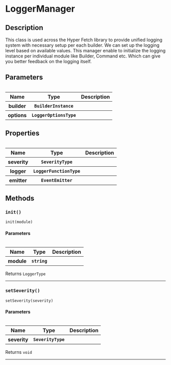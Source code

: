 
      
# LoggerManager

<div class="api-docs__section" data-reactroot="">

## Description

</div><div class="api-docs__description" data-reactroot=""><span class="api-docs__do-not-parse">

This class is used across the Hyper Fetch library to provide unified logging system with necessary setup per each builder.
We can set up the logging level based on available values. This manager enable to initialize the logging instance per individual module
like Builder, Command etc. Which can give you better feedback on the logging itself.

</span></div><div class="api-docs__section" data-reactroot="">

## Parameters

</div><div class="api-docs__parameters" data-reactroot=""><table>

<table><thead><tr><th>Name</th><th>Type</th><th>Description</th></tr></thead><tbody><tr><th>builder</th><th><code><span class="api-type__type ">BuilderInstance</span></code></th><th><div class="api-docs__description"><span class="api-docs__do-not-parse">



</span></div></th></tr><tr><th>options</th><th><code><span class="api-type__type ">LoggerOptionsType</span></code></th><th><div class="api-docs__description"><span class="api-docs__do-not-parse">



</span></div></th></tr></tbody></table>

</table></div><div class="api-docs__section" data-reactroot="">

## Properties

</div><div class="api-docs__properties" data-reactroot=""><table>

<table><thead><tr><th>Name</th><th>Type</th><th>Description</th></tr></thead><tbody><tr><th>severity</th><th><code><span class="api-type__type ">SeverityType</span></code></th><th><div class="api-docs__description"><span class="api-docs__do-not-parse">



</span></div></th></tr><tr><th>logger</th><th><code><span class="api-type__type ">LoggerFunctionType</span></code></th><th><div class="api-docs__description"><span class="api-docs__do-not-parse">



</span></div></th></tr><tr><th>emitter</th><th><code><span class="api-type__type ">EventEmitter</span></code></th><th><div class="api-docs__description"><span class="api-docs__do-not-parse">



</span></div></th></tr></tbody></table>

</table></div><div class="api-docs__section" data-reactroot="">

## Methods

</div><div class="api-docs__methods" data-reactroot=""><div class="api-docs__method"><h3 class="api-docs__name">

### `init()`

</h3><div class="api-docs__call-preview">

```tsx
init(module)
```

</div><div class="api-docs__description"><span class="api-docs__do-not-parse">



</span></div><div class="api-docs__section">

#### Parameters

</div><div class="api-docs__parameters"><table>

<table><thead><tr><th>Name</th><th>Type</th><th>Description</th></tr></thead><tbody><tr><th>module</th><th><code><span class="api-type__type">string</span></code></th><th><div class="api-docs__description"><span class="api-docs__do-not-parse">



</span></div></th></tr></tbody></table>

</table></div><div class="api-docs__returns">

Returns `LoggerType`

</div><hr/></div><div class="api-docs__method"><h3 class="api-docs__name">

### `setSeverity()`

</h3><div class="api-docs__call-preview">

```tsx
setSeverity(severity)
```

</div><div class="api-docs__description"><span class="api-docs__do-not-parse">



</span></div><div class="api-docs__section">

#### Parameters

</div><div class="api-docs__parameters"><table>

<table><thead><tr><th>Name</th><th>Type</th><th>Description</th></tr></thead><tbody><tr><th>severity</th><th><code><span class="api-type__type ">SeverityType</span></code></th><th><div class="api-docs__description"><span class="api-docs__do-not-parse">



</span></div></th></tr></tbody></table>

</table></div><div class="api-docs__returns">

Returns `void`

</div><hr/></div></div>